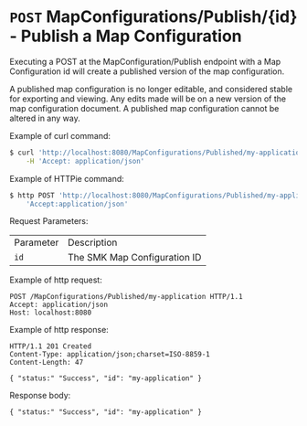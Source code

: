 # `POST` MapConfigurations/Publish/{id} - Publish a Map Configuration

Executing a POST at the MapConfiguration/Publish endpoint with a Map Configuration id will create a published version of the map configuration.

A published map configuration is no longer editable, and considered stable for exporting and viewing. 
Any edits made will be on a new version of the map configuration document. 
A published map configuration cannot be altered in any way.

Example of curl
command:

``` bash
$ curl 'http://localhost:8080/MapConfigurations/Published/my-application' -i -X POST \
    -H 'Accept: application/json'
```

Example of HTTPie
command:

``` bash
$ http POST 'http://localhost:8080/MapConfigurations/Published/my-application' \
    'Accept:application/json'
```

Request Parameters:

|           |                              |
| --------- | ---------------------------- |
| Parameter | Description                  |
| `id`      | The SMK Map Configuration ID |

Example of http request:

``` http
POST /MapConfigurations/Published/my-application HTTP/1.1
Accept: application/json
Host: localhost:8080
```

Example of http response:

``` http
HTTP/1.1 201 Created
Content-Type: application/json;charset=ISO-8859-1
Content-Length: 47

{ "status:" "Success", "id": "my-application" }
```

Response body:

``` options=
{ "status:" "Success", "id": "my-application" }
```

